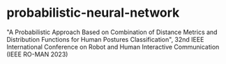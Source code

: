 # probabilistic-neural-network
"A Probabilistic Approach Based on Combination of Distance Metrics and Distribution Functions for Human Postures Classification", 32nd IEEE International Conference on Robot and Human Interactive Communication (IEEE RO-MAN 2023)
